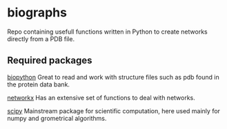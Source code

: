# biographs
Repo containing usefull functions written in Python to create networks directly
from a PDB file.

## Required packages

[biopython](http://biopython.org/wiki/Biopython)
Great to read and work with structure files such as pdb found in the protein
data bank.

[networkx](https://networkx.github.io)
Has an extensive set of functions to deal with networks.

[scipy](https://www.scipy.org)
Mainstream package for scientific computation, here used mainly for numpy and
grometrical algorithms.

